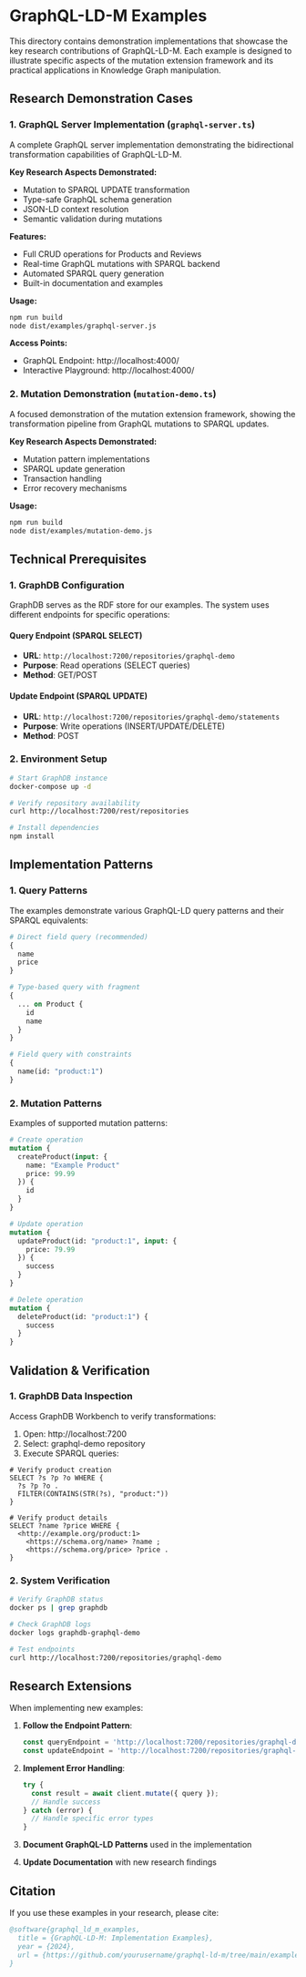 # GraphQL-LD-M Examples

This directory contains demonstration implementations that showcase the key research contributions of GraphQL-LD-M. Each example is designed to illustrate specific aspects of the mutation extension framework and its practical applications in Knowledge Graph manipulation.

## Research Demonstration Cases

### 1. GraphQL Server Implementation (`graphql-server.ts`)

A complete GraphQL server implementation demonstrating the bidirectional transformation capabilities of GraphQL-LD-M.

**Key Research Aspects Demonstrated:**
- Mutation to SPARQL UPDATE transformation
- Type-safe GraphQL schema generation
- JSON-LD context resolution
- Semantic validation during mutations

**Features:**
- Full CRUD operations for Products and Reviews
- Real-time GraphQL mutations with SPARQL backend
- Automated SPARQL query generation
- Built-in documentation and examples

**Usage:**
```bash
npm run build
node dist/examples/graphql-server.js
```

**Access Points:**
- GraphQL Endpoint: http://localhost:4000/
- Interactive Playground: http://localhost:4000/

### 2. Mutation Demonstration (`mutation-demo.ts`)

A focused demonstration of the mutation extension framework, showing the transformation pipeline from GraphQL mutations to SPARQL updates.

**Key Research Aspects Demonstrated:**
- Mutation pattern implementations
- SPARQL update generation
- Transaction handling
- Error recovery mechanisms

**Usage:**
```bash
npm run build
node dist/examples/mutation-demo.js
```

## Technical Prerequisites

### 1. GraphDB Configuration

GraphDB serves as the RDF store for our examples. The system uses different endpoints for specific operations:

#### Query Endpoint (SPARQL SELECT)
- **URL**: `http://localhost:7200/repositories/graphql-demo`
- **Purpose**: Read operations (SELECT queries)
- **Method**: GET/POST

#### Update Endpoint (SPARQL UPDATE)
- **URL**: `http://localhost:7200/repositories/graphql-demo/statements`
- **Purpose**: Write operations (INSERT/UPDATE/DELETE)
- **Method**: POST

### 2. Environment Setup

```bash
# Start GraphDB instance
docker-compose up -d

# Verify repository availability
curl http://localhost:7200/rest/repositories

# Install dependencies
npm install
```

## Implementation Patterns

### 1. Query Patterns

The examples demonstrate various GraphQL-LD query patterns and their SPARQL equivalents:

```graphql
# Direct field query (recommended)
{
  name
  price
}

# Type-based query with fragment
{
  ... on Product {
    id
    name
  }
}

# Field query with constraints
{
  name(id: "product:1")
}
```

### 2. Mutation Patterns

Examples of supported mutation patterns:

```graphql
# Create operation
mutation {
  createProduct(input: {
    name: "Example Product"
    price: 99.99
  }) {
    id
  }
}

# Update operation
mutation {
  updateProduct(id: "product:1", input: {
    price: 79.99
  }) {
    success
  }
}

# Delete operation
mutation {
  deleteProduct(id: "product:1") {
    success
  }
}
```

## Validation & Verification

### 1. GraphDB Data Inspection

Access GraphDB Workbench to verify transformations:

1. Open: http://localhost:7200
2. Select: graphql-demo repository
3. Execute SPARQL queries:

```sparql
# Verify product creation
SELECT ?s ?p ?o WHERE {
  ?s ?p ?o .
  FILTER(CONTAINS(STR(?s), "product:"))
}

# Verify product details
SELECT ?name ?price WHERE {
  <http://example.org/product:1> 
    <https://schema.org/name> ?name ;
    <https://schema.org/price> ?price .
}
```

### 2. System Verification

```bash
# Verify GraphDB status
docker ps | grep graphdb

# Check GraphDB logs
docker logs graphdb-graphql-demo

# Test endpoints
curl http://localhost:7200/repositories/graphql-demo
```

## Research Extensions

When implementing new examples:

1. **Follow the Endpoint Pattern**:
   ```typescript
   const queryEndpoint = 'http://localhost:7200/repositories/graphql-demo';
   const updateEndpoint = 'http://localhost:7200/repositories/graphql-demo/statements';
   ```

2. **Implement Error Handling**:
   ```typescript
   try {
     const result = await client.mutate({ query });
     // Handle success
   } catch (error) {
     // Handle specific error types
   }
   ```

3. **Document GraphQL-LD Patterns** used in the implementation

4. **Update Documentation** with new research findings

## Citation

If you use these examples in your research, please cite:

```bibtex
@software{graphql_ld_m_examples,
  title = {GraphQL-LD-M: Implementation Examples},
  year = {2024},
  url = {https://github.com/yourusername/graphql-ld-m/tree/main/examples}
}
```